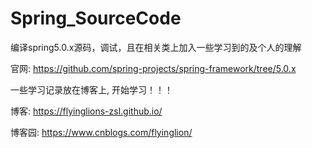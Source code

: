 # Spring_SourceCode
编译spring5.0.x源码，调试，且在相关类上加入一些学习到的及个人的理解

官网:  https://github.com/spring-projects/spring-framework/tree/5.0.x

一些学习记录放在博客上, 开始学习！！！

博客: https://flyinglions-zsl.github.io/

博客园:  https://www.cnblogs.com/flyinglion/

